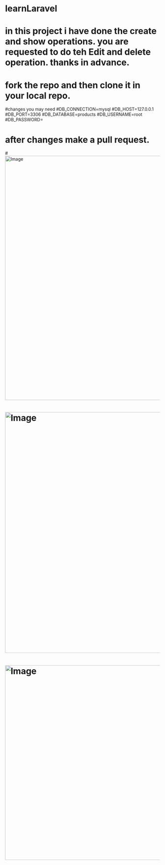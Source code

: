 ﻿# learnLaravel
# in this project i have done the create and show operations. you are requested to do teh Edit and delete operation. thanks in advance.

# fork the repo and then clone it in your local repo.
#changes you may need
#DB_CONNECTION=mysql
#DB_HOST=127.0.0.1
#DB_PORT=3306
#DB_DATABASE=products
#DB_USERNAME=root
#DB_PASSWORD=
# after changes make a pull request.



#<img width="1741" height="793" alt="Image" src="https://github.com/user-attachments/assets/298cac7f-7e30-4124-a734-d7504b1ae581" />
# <img width="1743" height="782" alt="Image" src="https://github.com/user-attachments/assets/27dc52ba-ce55-4e7c-a375-dc1330cdf95f" />
# <img width="1757" height="632" alt="Image" src="https://github.com/user-attachments/assets/377155c3-ada3-4ba3-98e6-a837c8b18740" />
